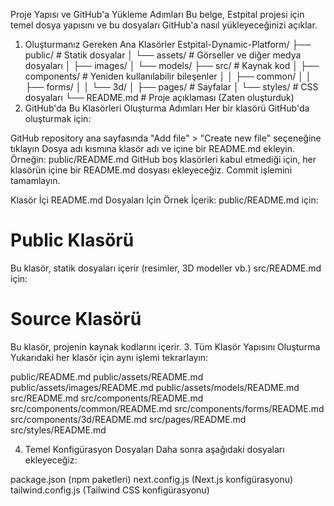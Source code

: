 Proje Yapısı ve GitHub'a Yükleme Adımları
Bu belge, Estpital projesi için temel dosya yapısını ve bu dosyaları GitHub'a nasıl yükleyeceğinizi açıklar.
1. Oluşturmanız Gereken Ana Klasörler
Estpital-Dynamic-Platform/
├── public/                  # Statik dosyalar
│   └── assets/              # Görseller ve diğer medya dosyaları
│       ├── images/
│       └── models/
├── src/                     # Kaynak kod
│   ├── components/          # Yeniden kullanılabilir bileşenler
│   │   ├── common/
│   │   ├── forms/
│   │   └── 3d/
│   ├── pages/               # Sayfalar
│   └── styles/              # CSS dosyaları
└── README.md                # Proje açıklaması (Zaten oluşturduk)
2. GitHub'da Bu Klasörleri Oluşturma Adımları
Her bir klasörü GitHub'da oluşturmak için:

GitHub repository ana sayfasında "Add file" > "Create new file" seçeneğine tıklayın
Dosya adı kısmına klasör adı ve içine bir README.md ekleyin. Örneğin: public/README.md
GitHub boş klasörleri kabul etmediği için, her klasörün içine bir README.md dosyası ekleyeceğiz.
Commit işlemini tamamlayın.

Klasör İçi README.md Dosyaları İçin Örnek İçerik:
public/README.md için:
# Public Klasörü

Bu klasör, statik dosyaları içerir (resimler, 3D modeller vb.)
src/README.md için:
# Source Klasörü

Bu klasör, projenin kaynak kodlarını içerir.
3. Tüm Klasör Yapısını Oluşturma
Yukarıdaki her klasör için aynı işlemi tekrarlayın:

public/README.md
public/assets/README.md
public/assets/images/README.md
public/assets/models/README.md
src/README.md
src/components/README.md
src/components/common/README.md
src/components/forms/README.md
src/components/3d/README.md
src/pages/README.md
src/styles/README.md

4. Temel Konfigürasyon Dosyaları
Daha sonra aşağıdaki dosyaları ekleyeceğiz:

package.json (npm paketleri)
next.config.js (Next.js konfigürasyonu)
tailwind.config.js (Tailwind CSS konfigürasyonu)
